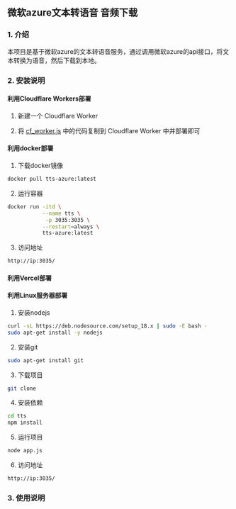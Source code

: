 ## 微软azure文本转语音 音频下载

### 1. 介绍

本项目是基于微软azure的文本转语音服务，通过调用微软azure的api接口，将文本转换为语音，然后下载到本地。

### 2. 安装说明

#### 利用Cloudflare Workers部署

1. 新建一个 Cloudflare Worker

2. 将 [cf_worker.js](https://github.com/x-dr/tts/blob/main/cf_worker.js) 中的代码复制到 Cloudflare Worker 中并部署即可


#### 利用docker部署

1. 下载docker镜像

```bash
docker pull tts-azure:latest
```

2. 运行容器

```bash
docker run -itd \
           --name tts \
            -p 3035:3035 \
           --restart=always \
           tts-azure:latest
```

3. 访问地址

```bash
http://ip:3035/
```


#### 利用Vercel部署


#### 利用Linux服务器部署

1. 安装nodejs

```bash
curl -sL https://deb.nodesource.com/setup_18.x | sudo -E bash -
sudo apt-get install -y nodejs
```

2. 安装git

```bash
sudo apt-get install git
```

3. 下载项目

```bash
git clone 
```

4. 安装依赖

```bash
cd tts
npm install
```

5. 运行项目

```bash
node app.js
```

6. 访问地址

```bash
http://ip:3035/
```

### 3. 使用说明

